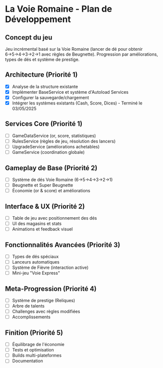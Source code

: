 # La Voie Romaine - Plan de Développement

## Concept du jeu
Jeu incrémental basé sur la Voie Romaine (lancer de dé pour obtenir 6→5→4→3→2→1 avec règles de Beugnette). Progression par améliorations, types de dés et système de prestige.

## Architecture (Priorité 1)
- [x] Analyse de la structure existante
- [x] Implémenter BaseService et système d'Autoload Services
- [x] Configurer la sauvegarde/chargement
- [x] Intégrer les systèmes existants (Cash, Score, Dices) - Terminé le 03/05/2025

## Services Core (Priorité 1)
- [ ] GameDataService (or, score, statistiques)
- [ ] RulesService (règles de jeu, résolution des lancers)
- [ ] UpgradeService (améliorations achetables)
- [ ] GameService (coordination globale)

## Gameplay de Base (Priorité 2)
- [ ] Système de dés Voie Romaine (6→5→4→3→2→1)
- [ ] Beugnette et Super Beugnette
- [ ] Économie (or & score) et améliorations

## Interface & UX (Priorité 2)
- [ ] Table de jeu avec positionnement des dés
- [ ] UI des magasins et stats
- [ ] Animations et feedback visuel

## Fonctionnalités Avancées (Priorité 3)
- [ ] Types de dés spéciaux
- [ ] Lanceurs automatiques
- [ ] Système de Fièvre (interaction active)
- [ ] Mini-jeu "Voie Express"

## Meta-Progression (Priorité 4)
- [ ] Système de prestige (Reliques)
- [ ] Arbre de talents
- [ ] Challenges avec règles modifiées
- [ ] Accomplissements

## Finition (Priorité 5)
- [ ] Équilibrage de l'économie
- [ ] Tests et optimisation
- [ ] Builds multi-plateformes
- [ ] Documentation
